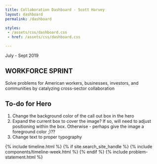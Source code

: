 ```yaml
---
title: Collaboration Dashboard - Scott Harvey
layout: dashboard
permalink: /dashboard

styles:
 - /assets/css/dashboard.css
 - href: /assets/css/dashboard.css

---
```

<div class="hero">
    <p class="date">July - Sept 2019</p>
    <h2 style="font: Oswald 50px/26px; text-transform: uppercase;">Workforce Sprint</h2>
    <p>Solve problems for American workers, businesses, investors, and communities by catalyzing cross-sector collaboration</p>
</div>

<div class="bg-primary-lighter">
    <h2>To-do for Hero</h2>
    <ol>
        <li>Change the background color of the call out box in the hero</li>
        <li>Expand the current box to cover the image? If so, will need to adjust positioning within the box. Otherwise - perhaps give the image a foreground color ;)??</li>
        <li>Change text to proper typography</li>
    </ol>
</div>

{% include timeline.html %}
{% if site.search_site_handle  %} <!-- need to find a proper conditional based on passing data -->
    {% include components/timeline-week.html %}
{% endif %}
{% include problem-statement.html %}
